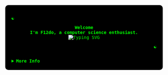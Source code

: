 <!-- F12do's GitHub Profile -->
<div align="justify" style="background-color: black; color: #00ff00; font-family: 'Courier New', monospace; padding: 20px; border-radius: 10px;">
  
  <!-- Profile -->
  <p align="left">
    <strong><samp>☯</samp></strong>
  </p>
  <p align="center">
    <samp>
      <b>
        Welcome
        <br />
        I'm F12do, a computer science enthusiast.
      </b>
      <br />
      <img src="https://readme-typing-svg.demolab.com?font=Iosevka&size=16&pause=1000&color=00ff00&center=true&vCenter=true&width=435&lines=Follow+the+white+rabbit+..." alt="Typing SVG" />
    </samp>
  </p>
  <p align="right">
    <strong><samp>☯</samp></strong>
  </p>
  <br />
  
  <details>
    <summary>
      <samp><b>More Info</b></samp>
    </summary>  
    <!-- Matrix GIF as Header -->
    <div align="center">
        <img src="https://media.giphy.com/media/v1.Y2lkPTc5MGI3NjExa2g1eXZvMDg0bnVubTVnYWl3aGp0Y2FlNW8zMzl6eDZ1d2pxbzZ2cSZlcD12MV9pbnRlcm5hbF9naWZfYnlfaWQmY3Q9Zw/2u8vej0S5Mx7W/giphy.gif" alt="Matrix GIF" width="50%" />
    </div>
    <h2></h2>
    <br />
    <!-- Info -->
    <h3 style=color: #00b300;>
      🐇 Connect
    </h3>
    <p align="center">
      <samp>
        <a href="https://github.com/F12do?tab=repositories"><img src="https://img.shields.io/badge/repositories-2a8?style=flat-square&logo=github&logoColor=00b300&color=00b300&labelColor=black" alt="Repositories"/></a>
        <a href="mailto:malutrab63@gmail.com"><img src="https://img.shields.io/badge/email-reveal-00b300?style=flat-square&logo=gmail&logoColor=00b300&labelColor=black" alt="E-Mail"/></a>
      </samp>
    </p>
    <h2></h2>
    <br />
    <!-- Github Trophy -->
    <h3 style="color: #00b300;">
      🐇 GitHub Stadistict
    </h3>
    <div align="center">
      <table>
        <tr>
          <td>
              <img
                align="center"
                alt="GitHub Trophy"
                src="https://github-trophies.vercel.app/?username=F12do&rank=SECRET,SSS,SS,S,AAA,AA,A&row=2&column=3&margin-w=15&margin-h=15&no-frame=true&theme=matrix&"
            </a>
          </td>
        </tr>
      </table>
    </div>
    <!-- Github Stats -->
    <div align="center">
      <table>
        <tr>
          <td>
              <img
                height="137px"
                align="center"
                alt="GitHub Stats"
                src="https://github-readme-stats.vercel.app/api?username=F12do&show_icons=true&include_all_commits=true&line_height=21&hide_border=true&title_color=00b300&text_color=4CAF50&icon_color=00b300&bg_color=000000"
              />
          </td>
          <td>
              <img
                height="137px"
                align="center"
                alt="Top Language"
                src="https://github-readme-stats.vercel.app/api/top-langs/?username=F12do&layout=compact&line_height=21&hide_border=true&title_color=00b300&text_color=4CAF50&icon_color=00b300&bg_color=000000"
              />
          </td>
          <td>
          <a href="https://git.io/streak-stats">
            <img src="https://github-readme-streak-stats.herokuapp.com?user=F12do&theme=hacker&hide_border=true&border_radius=4&mode=weekly" alt="GitHub Streak" />
          </a>
          </td>
        </tr>
      </table>
    </div>
      <!-- GitHub Streak Stats -->
      <div align="center">
        <p align="center"> 
          <img src="https://profile-counter.glitch.me/F12do/count.svg" />
        </p>
      </div>
    </div>
  </details>
</div>
